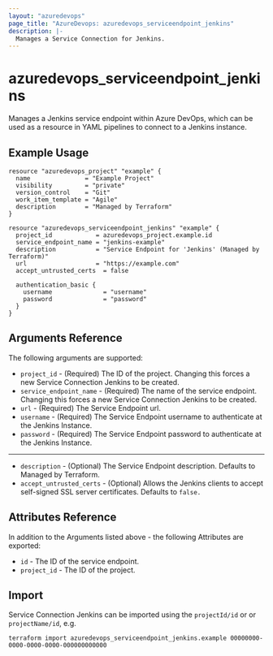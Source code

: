 ```yaml
---
layout: "azuredevops"
page_title: "AzureDevops: azuredevops_serviceendpoint_jenkins"
description: |-
  Manages a Service Connection for Jenkins.
---
```


# azuredevops_serviceendpoint_jenkins

Manages a Jenkins service endpoint within Azure DevOps, which can be used as a resource in YAML pipelines to connect to a Jenkins instance.

## Example Usage

```hcl
resource "azuredevops_project" "example" {
  name               = "Example Project"
  visibility         = "private"
  version_control    = "Git"
  work_item_template = "Agile"
  description        = "Managed by Terraform"
}

resource "azuredevops_serviceendpoint_jenkins" "example" {
  project_id            = azuredevops_project.example.id
  service_endpoint_name = "jenkins-example"
  description           = "Service Endpoint for 'Jenkins' (Managed by Terraform)"
  url                   = "https://example.com"
  accept_untrusted_certs  = false

  authentication_basic {
    username              = "username"
    password              = "password"
  }
}
```

## Arguments Reference

The following arguments are supported:

* `project_id` - (Required) The ID of the project. Changing this forces a new Service Connection Jenkins to be created.
* `service_endpoint_name` - (Required) The name of the service endpoint. Changing this forces a new Service Connection Jenkins to be created.
* `url` - (Required) The Service Endpoint url.
* `username` - (Required) The Service Endpoint username to authenticate at the Jenkins Instance.
* `password` - (Required) The Service Endpoint password to authenticate at the Jenkins Instance.
--- 
* `description` - (Optional) The Service Endpoint description. Defaults to Managed by Terraform.
* `accept_untrusted_certs` - (Optional) Allows the Jenkins clients to accept self-signed SSL server certificates. Defaults to `false.`

## Attributes Reference

In addition to the Arguments listed above - the following Attributes are exported:

* `id` - The ID of the service endpoint.
* `project_id` - The ID of the project.

## Import

Service Connection Jenkins can be imported using the `projectId/id` or or `projectName/id`, e.g.

```shell
terraform import azuredevops_serviceendpoint_jenkins.example 00000000-0000-0000-0000-000000000000
```
